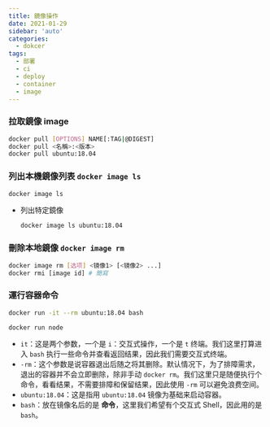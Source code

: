 ```yaml
---
title: 鏡像操作
date: 2021-01-29
sidebar: 'auto'
categories:
  - dokcer
tags:
  - 部署
  - ci
  - deploy
  - container
  - image
---
```


### 拉取鏡像 image

```bash
docker pull [OPTIONS] NAME[:TAG|@DIGEST]
docker pull <名稱>:<版本>
docker pull ubuntu:18.04
```

### 列出本機鏡像列表 `docker image ls`

```bash
docker image ls
```

- 列出特定鏡像
  ```bash
  docker image ls ubuntu:18.04
  ```

### 刪除本地鏡像 `docker image rm`

```bash
docker image rm [选项] <镜像1> [<镜像2> ...]
docker rmi [image id] # 簡寫
```

### 運行容器命令

```bash
docker run -it --rm ubuntu:18.04 bash

docker run node
```

- `it`：这是两个参数，一个是 `i`：交互式操作，一个是 `t` 终端。我们这里打算进入 `bash` 执行一些命令并查看返回结果，因此我们需要交互式终端。
- `-rm`：这个参数是说容器退出后随之将其删除。默认情况下，为了排障需求，退出的容器并不会立即删除，除非手动 `docker rm`。我们这里只是随便执行个命令，看看结果，不需要排障和保留结果，因此使用 `-rm` 可以避免浪费空间。
- `ubuntu:18.04`：这是指用 `ubuntu:18.04` 镜像为基础来启动容器。
- `bash`：放在镜像名后的是 **命令**，这里我们希望有个交互式 Shell，因此用的是 `bash`。
